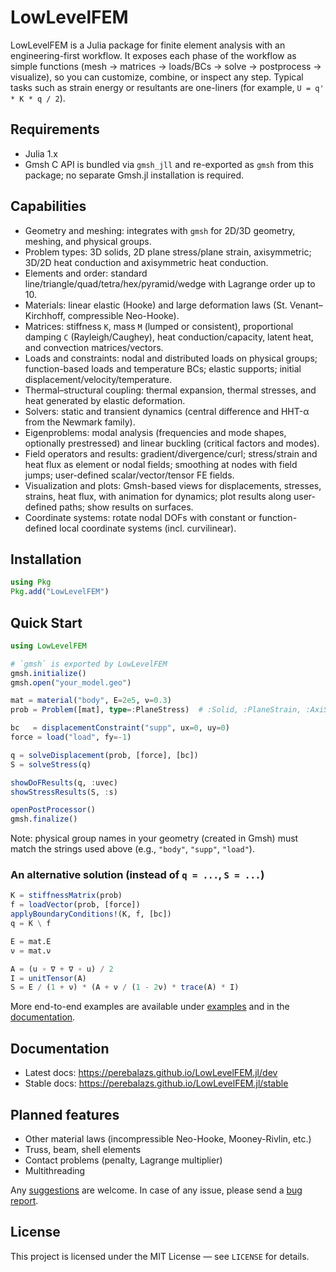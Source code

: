 # LowLevelFEM

LowLevelFEM is a Julia package for finite element analysis with an engineering-first workflow. It exposes each phase of the workflow as simple functions (mesh → matrices → loads/BCs → solve → postprocess → visualize), so you can customize, combine, or inspect any step. Typical tasks such as strain energy or resultants are one-liners (for example, `U = q' * K * q / 2`).

## Requirements

- Julia 1.x
- Gmsh C API is bundled via `gmsh_jll` and re-exported as `gmsh` from this package; no separate Gmsh.jl installation is required.

## Capabilities

- Geometry and meshing: integrates with `gmsh` for 2D/3D geometry, meshing, and physical groups.
- Problem types: 3D solids, 2D plane stress/plane strain, axisymmetric; 3D/2D heat conduction and axisymmetric heat conduction.
- Elements and order: standard line/triangle/quad/tetra/hex/pyramid/wedge with Lagrange order up to 10.
- Materials: linear elastic (Hooke) and large deformation laws (St. Venant–Kirchhoff, compressible Neo-Hooke).
- Matrices: stiffness `K`, mass `M` (lumped or consistent), proportional damping `C` (Rayleigh/Caughey), heat conduction/capacity, latent heat, and convection matrices/vectors.
- Loads and constraints: nodal and distributed loads on physical groups; function-based loads and temperature BCs; elastic supports; initial displacement/velocity/temperature.
- Thermal–structural coupling: thermal expansion, thermal stresses, and heat generated by elastic deformation.
- Solvers: static and transient dynamics (central difference and HHT-α from the Newmark family).
- Eigenproblems: modal analysis (frequencies and mode shapes, optionally prestressed) and linear buckling (critical factors and modes).
- Field operators and results: gradient/divergence/curl; stress/strain and heat flux as element or nodal fields; smoothing at nodes with field jumps; user-defined scalar/vector/tensor FE fields.
- Visualization and plots: Gmsh-based views for displacements, stresses, strains, heat flux, with animation for dynamics; plot results along user-defined paths; show results on surfaces.
- Coordinate systems: rotate nodal DOFs with constant or function-defined local coordinate systems (incl. curvilinear).

## Installation

```julia
using Pkg
Pkg.add("LowLevelFEM")
```

## Quick Start

```julia
using LowLevelFEM

# `gmsh` is exported by LowLevelFEM
gmsh.initialize()
gmsh.open("your_model.geo")

mat = material("body", E=2e5, ν=0.3)
prob = Problem([mat], type=:PlaneStress)  # :Solid, :PlaneStrain, :AxiSymmetric, :HeatConduction, ...

bc   = displacementConstraint("supp", ux=0, uy=0)
force = load("load", fy=-1)

q = solveDisplacement(prob, [force], [bc])
S = solveStress(q)

showDoFResults(q, :uvec)
showStressResults(S, :s)

openPostProcessor()
gmsh.finalize()
```

Note: physical group names in your geometry (created in Gmsh) must match the strings used above (e.g., `"body"`, `"supp"`, `"load"`).

### An alternative solution (instead of `q = ...`, `S = ...`)

```julia
K = stiffnessMatrix(prob)
f = loadVector(prob, [force])
applyBoundaryConditions!(K, f, [bc])
q = K \ f

E = mat.E
ν = mat.ν

A = (u ∘ ∇ + ∇ ∘ u) / 2
I = unitTensor(A)
S = E / (1 + ν) * (A + ν / (1 - 2ν) * trace(A) * I)
```
More end-to-end examples are available under [examples](https://github.com/perebalazs/LowLevelFEM.jl/tree/main/examples) and in the [documentation](https://perebalazs.github.io/LowLevelFEM.jl/stable/).

## Documentation

- Latest docs: <https://perebalazs.github.io/LowLevelFEM.jl/dev>
- Stable docs: <https://perebalazs.github.io/LowLevelFEM.jl/stable>

## Planned features

- Other material laws (incompressible Neo-Hooke, Mooney-Rivlin, etc.)
- Truss, beam, shell elements
- Contact problems (penalty, Lagrange multiplier)
- Multithreading

Any [suggestions](https://github.com/perebalazs/LowLevelFEM.jl/discussions) are welcome. In case of any issue, please send a [bug report](https://github.com/perebalazs/LowLevelFEM.jl/issues).

## License

This project is licensed under the MIT License — see `LICENSE` for details.
